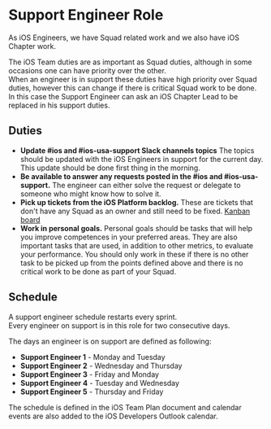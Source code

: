 # Support Engineer Role

As iOS Engineers, we have Squad related work and we also have iOS Chapter work.

The iOS Team duties are as important as Squad duties, although in some occasions one can have priority over the other.<br>
When an engineer is in support these duties have high priority over Squad duties, however this can change if there is critical Squad work to be done. In this case the Support Engineer can ask an iOS Chapter Lead to be replaced in his support duties.

## Duties

* **Update #ios and #ios-usa-support Slack channels topics** The topics should be updated with the iOS Engineers in support for the current day. This update should be done first thing in the morning.
* **Be available to answer any requests posted in the #ios and #ios-usa-support.** The engineer can either solve the request or delegate to someone who might know how to solve it.
* **Pick up tickets from the iOS Platform backlog.** These are tickets that don't have any Squad as an owner and still need to be fixed. [Kanban board](https://babylonpartners.atlassian.net/secure/RapidBoard.jspa?rapidView=1100&projectKey=IOSP)
* **Work in personal goals.** Personal goals should be tasks that will help you improve competences in your preferred areas. They are also important tasks that are used, in addition to other metrics, to evaluate your performance. You should only work in these if there is no other task to be picked up from the points defined above and there is no critical work to be done as part of your Squad.

## Schedule

A support engineer schedule restarts every sprint.<br>
Every engineer on support is in this role for two consecutive days.

The days an engineer is on support are defined as following:

* **Support Engineer 1** - Monday and Tuesday
* **Support Engineer 2** - Wednesday and Thursday
* **Support Engineer 3** - Friday and Monday
* **Support Engineer 4** - Tuesday and Wednesday
* **Support Engineer 5** - Thursday and Friday

The schedule is defined in the iOS Team Plan document and calendar events are also added to the iOS Developers Outlook calendar.



